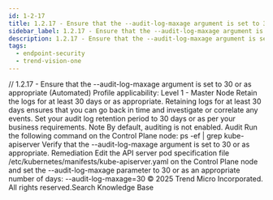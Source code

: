 ```yaml
---
id: 1-2-17
title: 1.2.17 - Ensure that the --audit-log-maxage argument is set to 30 or as appropriate (Automated)
sidebar_label: 1.2.17 - Ensure that the --audit-log-maxage argument is set to 30 or as appropriate (Automated)
description: 1.2.17 - Ensure that the --audit-log-maxage argument is set to 30 or as appropriate (Automated)
tags:
  - endpoint-security
  - trend-vision-one
---
```


/*<![CDATA[*/ $('#title').html($('meta[name=map-description]').attr('content')); /*]]>*/ 1.2.17 - Ensure that the --audit-log-maxage argument is set to 30 or as appropriate (Automated) Profile applicability: Level 1 - Master Node Retain the logs for at least 30 days or as appropriate. Retaining logs for at least 30 days ensures that you can go back in time and investigate or correlate any events. Set your audit log retention period to 30 days or as per your business requirements. Note By default, auditing is not enabled. Audit Run the following command on the Control Plane node: ps -ef | grep kube-apiserver Verify that the --audit-log-maxage argument is set to 30 or as appropriate. Remediation Edit the API server pod specification file /etc/kubernetes/manifests/kube-apiserver.yaml on the Control Plane node and set the --audit-log-maxage parameter to 30 or as an appropriate number of days: --audit-log-maxage=30 © 2025 Trend Micro Incorporated. All rights reserved.Search Knowledge Base